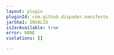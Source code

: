 ```yaml
---
layout: plugin
pluginId: com.github.dispader.manifesto
jarSha1: INVALID
isJarAvailable: true
error: NONE
violations: []

---
```

